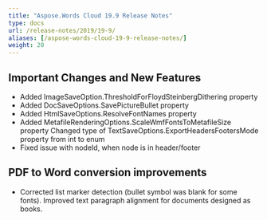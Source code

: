 ```yaml
---
title: "Aspose.Words Cloud 19.9 Release Notes"
type: docs
url: /release-notes/2019/19-9/
aliases: [/aspose-words-cloud-19-9-release-notes/]
weight: 20
---
```


## Important Changes and New Features

- Added ImageSaveOption.ThresholdForFloydSteinbergDithering property
- Added DocSaveOptions.SavePictureBullet property
- Added HtmlSaveOptions.ResolveFontNames property
- Added MetafileRenderingOptions.ScaleWmfFontsToMetafileSize property Changed type of TextSaveOptions.ExportHeadersFootersMode property from int to enum 
- Fixed issue with nodeId, when node is in header/footer

## PDF to Word conversion improvements

- Corrected list marker detection (bullet symbol was blank for some fonts). Improved text paragraph alignment for documents designed as books.
